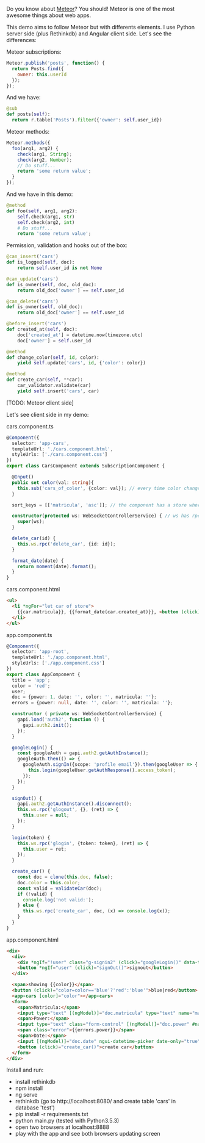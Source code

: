 Do you know about [Meteor](http://www.meteor.com)? You should! Meteor is one of the most awesome things about web apps.

This demo aims to follow Meteor but with differents elements. I use Python server side (plus Rethinkdb) and Angular client side. Let's see the differences:

Meteor subscriptions:
```javascript
Meteor.publish('posts', function() {
  return Posts.find({
    owner: this.userId
  });
});
```

And we have:
```python
@sub
def posts(self):
  return r.table('Posts').filter({'owner': self.user_id})
```

Meteor methods:
```javascript
Meteor.methods({
  foo(arg1, arg2) {
    check(arg1, String);
    check(arg2, Number);
    // Do stuff...
    return 'some return value';
  }
});
```

And we have in this demo:
```python
@method
def foo(self, arg1, arg2):
    self.check(arg1, str)
    self.check(arg2, int)    
    # Do stuff...        
    return 'some return value';
```

Permission, validation and hooks out of the box:
```python
@can_insert('cars')
def is_logged(self, doc):
    return self.user_id is not None

@can_update('cars')
def is_owner(self, doc, old_doc):
    return old_doc['owner'] == self.user_id

@can_delete('cars')
def is_owner(self, old_doc):
    return old_doc['owner'] == self.user_id

@before_insert('cars')
def created_at(self, doc):
    doc['created_at'] = datetime.now(timezone.utc)
    doc['owner'] = self.user_id

@method
def change_color(self, id, color):
    yield self.update('cars', id, {'color': color})

@method
def create_car(self, **car):
    car_validator.validate(car)
    yield self.insert('cars', car)
```

[TODO: Meteor client side]

Let's see client side in my demo:

cars.component.ts
```typescript
@Component({
  selector: 'app-cars',
  templateUrl: './cars.component.html',
  styleUrls: ['./cars.component.css']
})
export class CarsComponent extends SubscriptionComponent {

  @Input()
  public set color(val: string){
    this.sub('cars_of_color', {color: val}); // every time color changes, we unsub previous sub and do a new one
  }

  sort_keys = [['matricula', 'asc']]; // the component has a store where incoming data is saved. sort_keys is useful to sort store when displaying

  constructor(protected ws: WebSocketControllerService) { // ws has rpc method
    super(ws);
  }

  delete_car(id) {
    this.ws.rpc('delete_car', {id: id});
  }

  format_date(date) {
    return moment(date).format();
  }
}
```

cars.component.html
```html
<ul>
  <li *ngFor="let car of store">
    {{car.matricula}}, {{format_date(car.created_at)}}, <button (click)="delete_car(car.id)">delete car</button>
  </li>
</ul>
```

app.component.ts
```typescript
@Component({
  selector: 'app-root',
  templateUrl: './app.component.html',
  styleUrls: ['./app.component.css']
})
export class AppComponent {
  title = 'app';
  color = 'red';
  user;
  doc = {power: 1, date: '', color: '', matricula: ''};
  errors = {power: null, date: '', color: '', matricula: ''};

  constructor ( private ws: WebSocketControllerService) {
    gapi.load('auth2', function () {
      gapi.auth2.init();
    });
  }

  googleLogin() {
    const googleAuth = gapi.auth2.getAuthInstance();
    googleAuth.then(() => {
      googleAuth.signIn({scope: 'profile email'}).then(googleUser => {
        this.login(googleUser.getAuthResponse().access_token);
      });
    });
  }

  signOut() {
    gapi.auth2.getAuthInstance().disconnect();
    this.ws.rpc('glogout', {}, (ret) => {
      this.user = null;
    });
  }

  login(token) {
    this.ws.rpc('glogin', {token: token}, (ret) => {
      this.user = ret;
    });
  }

  create_car() {
    const doc = clone(this.doc, false);
    doc.color = this.color;
    const valid = validateCar(doc);
    if (!valid) {
      console.log('not valid:');
    } else {
      this.ws.rpc('create_car', doc, (x) => console.log(x));
    }
  }
}
```

app.component.html
```html
<div>
  <div>
    <div *ngIf="!user" class="g-signin2" (click)="googleLogin()" data-theme="dark"></div>
    <button *ngIf="user" (click)="signOut()">signout</button>
  </div>

  <span>showing {{color}}</span>
  <button (click)="color=color=='blue'?'red':'blue'">blue|red</button>
  <app-cars [color]="color"></app-cars>
  <form>
    <span>Matricula:</span>
    <input type="text" [(ngModel)]="doc.matricula" type="text" name="matricula" >
    <span>Power:</span>
    <input type="text" class="form-control" [(ngModel)]="doc.power" #name="ngModel" number name="power">
    <span class="error">{{errors.power}}</span>
    <span>Date:</span>
    <input [(ngModel)]="doc.date" ngui-datetime-picker date-only="true" name="date" /> <!--date-format="DD-MM-YYYY HH:mm" />-->
    <button (click)="create_car()">create car</button>
  </form>
</div>
```

Install and run:		
  		  
* install rethinkdb
* npm install		 
* ng serve		 
* rethinkdb (go to http://localhost:8080/ and create table 'cars' in database 'test')
* pip install -r requirements.txt		
* python main.py		 (tested with Python3.5.3)
* open two browsers at localhost:8888		 
* play with the app and see both browsers updating screen
